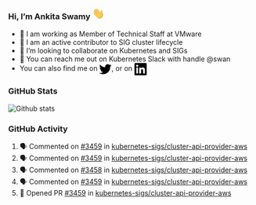 ### Hi, I’m Ankita Swamy <img src="svg/wave.gif" width="25px"> 

- 💼 I am working as Member of Technical Staff at VMware
- 👀 I am an active contributor to SIG cluster lifecycle 
- 💞️ I’m looking to collaborate on Kubernetes and SIGs
- 💬 You can reach me out on Kubernetes Slack with handle @swan
- You can also find me on <a href="https://twitter.com/SwamyAnkita" target="blank"><img align="center" src="https://raw.githubusercontent.com/Ankitasw/Ankitasw/master/svg/twitter.svg" alt="Ankitasw" height="25" width="25" color="#1DA1f2" /></a>, or on <a href="https://www.linkedin.com/in/Ankitaswamy/" target="blank"><img align="center" src="https://raw.githubusercontent.com/Ankitasw/Ankitasw/master/svg/linkedin.svg" alt="Ankitasw" height="25" width="25" /></a>

### GitHub Stats
![Github stats](https://github-readme-stats.vercel.app/api?username=Ankitasw&count_private=true&show_icons=true&theme=tokyonight)

### GitHub Activity 
<!--START_SECTION:activity-->
1. 🗣 Commented on [#3459](https://github.com/kubernetes-sigs/cluster-api-provider-aws/issues/3459) in [kubernetes-sigs/cluster-api-provider-aws](https://github.com/kubernetes-sigs/cluster-api-provider-aws)
2. 🗣 Commented on [#3459](https://github.com/kubernetes-sigs/cluster-api-provider-aws/issues/3459) in [kubernetes-sigs/cluster-api-provider-aws](https://github.com/kubernetes-sigs/cluster-api-provider-aws)
3. 🗣 Commented on [#3458](https://github.com/kubernetes-sigs/cluster-api-provider-aws/issues/3458) in [kubernetes-sigs/cluster-api-provider-aws](https://github.com/kubernetes-sigs/cluster-api-provider-aws)
4. 🗣 Commented on [#3459](https://github.com/kubernetes-sigs/cluster-api-provider-aws/issues/3459) in [kubernetes-sigs/cluster-api-provider-aws](https://github.com/kubernetes-sigs/cluster-api-provider-aws)
5. 💪 Opened PR [#3459](https://github.com/kubernetes-sigs/cluster-api-provider-aws/pull/3459) in [kubernetes-sigs/cluster-api-provider-aws](https://github.com/kubernetes-sigs/cluster-api-provider-aws)
<!--END_SECTION:activity-->
